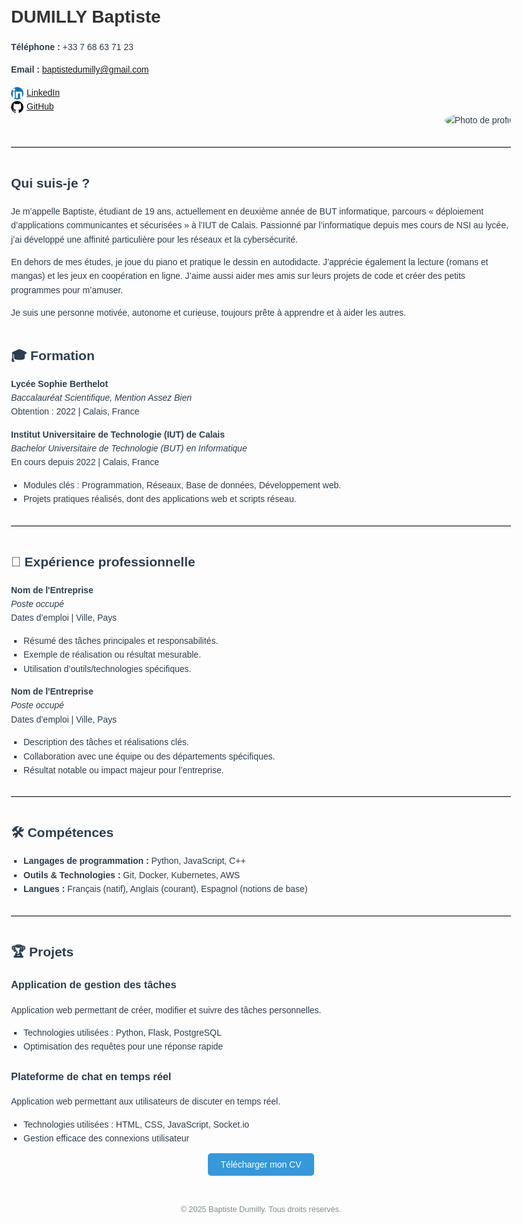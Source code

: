<!DOCTYPE html>
<html lang="fr">
<head>
  <meta charset="UTF-8">
  <meta name="viewport" content="width=device-width, initial-scale=1.0">
  <title>Curriculum Vitae en ligne - Baptiste Dumilly</title>
  <style>
    /* Centre la page et limite la largeur pour un meilleur rendu */
    body {
      max-width: 800px;
      margin: auto;
      font-family: 'Arial', sans-serif;
      color: #2c3e50;
      line-height: 1.6;
    }

    /* Style de l'en-tête */
    .header {
      display: flex;
      justify-content: space-between;
      align-items: center;
      margin-bottom: 20px;
      padding-bottom: 10px;
      border-bottom: 2px solid #4a4a4a;
    }

    /* Informations personnelles */
    .personal-info {
      line-height: 1.6;
    }

    /* Mise en forme de l'image */
    .header img {
      border-radius: 50%;
      width: 120px;
      height: 120px;
      object-fit: cover;
    }

    /* Titre pour le nom */
    .name {
      font-size: 2em;
      font-weight: bold;
      color: #333;
    }

    /* Contact aligné à droite */
    .contact-info {
      text-align: right;
    }

    /* Section titles */
    h2 {
      color: #2c3e50;
      margin-top: 40px;
    }

    /* Liens avec icônes */
    .social-icons img {
      width: 20px;
      height: 20px;
      vertical-align: middle;
      margin-right: 5px;
    }

    /* Style des listes */
    ul {
      list-style-type: square;
      padding-left: 20px;
    }

    /* Ligne de séparation personnalisée */
    hr {
      border: none;
      border-top: 1px solid #d1d1d1;
      margin: 30px 0;
    }

    /* Pied de page */
    footer {
      text-align: center;
      margin-top: 50px;
      font-size: 0.9em;
      color: #7f8c8d;
    }

    /* Bouton de téléchargement */
    .download-cv {
      display: block;
      text-align: center;
      margin: 20px 0;
    }

    .download-cv a {
      background-color: #3498db;
      color: white;
      padding: 10px 20px;
      text-decoration: none;
      border-radius: 5px;
    }

    .download-cv a:hover {
      background-color: #2980b9;
    }
  </style>
</head>
<body>
  <div class="header">
    <div class="personal-info">
      <div class="name">DUMILLY Baptiste</div>
      <p><strong>Téléphone :</strong> +33 7 68 63 71 23</p>
      <p><strong>Email :</strong> <a href="mailto:baptistedumilly@gmail.com">baptistedumilly@gmail.com</a></p>
      <div class="social-icons">
        <a href="https://www.linkedin.com/in/baptiste-d-8b1290290/" target="_blank">
          <img src="linkedin-icon.png" alt="LinkedIn">LinkedIn
        </a>
        <br>
        <a href="https://github.com/Baptiste-230" target="_blank">
          <img src="github-icon.png" alt="GitHub">GitHub
        </a>
      </div>
    </div>
    <div class="contact-info">
      <img src="photo.jpg" alt="Photo de profil">
    </div>
  </div>

  <hr>

  <h2>Qui suis-je ?</h2>
  <p>Je m’appelle Baptiste, étudiant de 19 ans, actuellement en deuxième année de BUT informatique, parcours « déploiement d’applications communicantes et sécurisées » à l’IUT de Calais. Passionné par l’informatique depuis mes cours de NSI au lycée, j’ai développé une affinité particulière pour les réseaux et la cybersécurité.</p>
  <p>En dehors de mes études, je joue du piano et pratique le dessin en autodidacte. J’apprécie également la lecture (romans et mangas) et les jeux en coopération en ligne. J’aime aussi aider mes amis sur leurs projets de code et créer des petits programmes pour m’amuser.</p>
  <p>Je suis une personne motivée, autonome et curieuse, toujours prête à apprendre et à aider les autres.</p>

  <h2>🎓 Formation</h2>
  <p><strong>Lycée Sophie Berthelot</strong><br>
  <em>Baccalauréat Scientifique, Mention Assez Bien</em><br>
  Obtention : 2022 | Calais, France</p>

  <p><strong>Institut Universitaire de Technologie (IUT) de Calais</strong><br>
  <em>Bachelor Universitaire de Technologie (BUT) en Informatique</em><br>
  En cours depuis 2022 | Calais, France</p>
  <ul>
    <li>Modules clés : Programmation, Réseaux, Base de données, Développement web.</li>
    <li>Projets pratiques réalisés, dont des applications web et scripts réseau.</li>
  </ul>

  <hr>

  <h2>💼 Expérience professionnelle</h2>
  <p><strong>Nom de l'Entreprise</strong><br>
  <em>Poste occupé</em><br>
  Dates d’emploi | Ville, Pays</p>
  <ul>
    <li>Résumé des tâches principales et responsabilités.</li>
    <li>Exemple de réalisation ou résultat mesurable.</li>
    <li>Utilisation d’outils/technologies spécifiques.</li>
  </ul>

  <p><strong>Nom de l'Entreprise</strong><br>
  <em>Poste occupé</em><br>
  Dates d’emploi | Ville, Pays</p>
  <ul>
    <li>Description des tâches et réalisations clés.</li>
    <li>Collaboration avec une équipe ou des départements spécifiques.</li>
    <li>Résultat notable ou impact majeur pour l’entreprise.</li>
  </ul>

  <hr>

  <h2>🛠 Compétences</h2>
  <ul>
    <li><strong>Langages de programmation :</strong> Python, JavaScript, C++</li>
    <li><strong>Outils & Technologies :</strong> Git, Docker, Kubernetes, AWS</li>
    <li><strong>Langues :</strong> Français (natif), Anglais (courant), Espagnol (notions de base)</li>
  </ul>

  <hr>

  <h2>🏆 Projets</h2>
  <h3>Application de gestion des tâches</h3>
  <p>Application web permettant de créer, modifier et suivre des tâches personnelles.</p>
  <ul>
    <li>Technologies utilisées : Python, Flask, PostgreSQL</li>
    <li>Optimisation des requêtes pour une réponse rapide</li>
  </ul>

  <h3>Plateforme de chat en temps réel</h3>
  <p>Application web permettant aux utilisateurs de discuter en temps réel.</p>
  <ul>
    <li>Technologies utilisées : HTML, CSS, JavaScript, Socket.io</li>
    <li>Gestion efficace des connexions utilisateur</li>
  </ul>

  <div class="download-cv">
    <a href="cv_baptiste_dumilly.pdf" download>Télécharger mon CV</a>
  </div>

  <footer>
    <p>&copy; 2025 Baptiste Dumilly. Tous droits réservés.</p>
  </footer>

</body>
</html>
